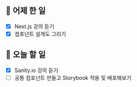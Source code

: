## 🐣 어제 한 일

- [x] Next.js 강의 듣기
- [x] 컴포넌트 설계도 그리기

## 🐤 오늘 할 일

- [x] Sanity.io 강의 듣기
- [ ] 공통 컴포넌트 만들고 Storybook 적용 및 배포해보기